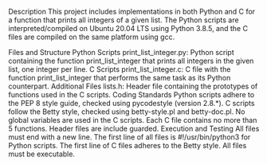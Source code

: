 Description
This project includes implementations in both Python and C for a function that prints all integers of a given list. The Python scripts are interpreted/compiled on Ubuntu 20.04 LTS using Python 3.8.5, and the C files are compiled on the same platform using gcc.

Files and Structure
Python Scripts
print_list_integer.py: Python script containing the function print_list_integer that prints all integers in the given list, one integer per line.
C Scripts
print_list_integer.c: C file with the function print_list_integer that performs the same task as its Python counterpart.
Additional Files
lists.h: Header file containing the prototypes of functions used in the C scripts.
Coding Standards
Python scripts adhere to the PEP 8 style guide, checked using pycodestyle (version 2.8.*).
C scripts follow the Betty style, checked using betty-style.pl and betty-doc.pl.
No global variables are used in the C scripts.
Each C file contains no more than 5 functions.
Header files are include guarded.
Execution and Testing
All files must end with a new line.
The first line of all files is #!/usr/bin/python3 for Python scripts.
The first line of C files adheres to the Betty style.
All files must be executable.
